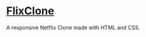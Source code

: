 # [FlixClone](https://mariam7084.github.io/FlixClone/)
A responsive Netflix Clone made with HTML and CSS.
